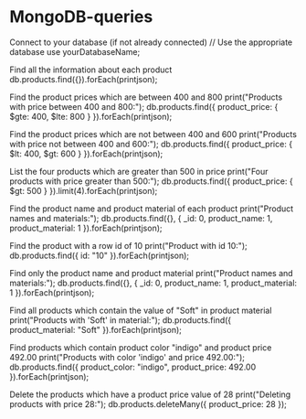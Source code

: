 # MongoDB-queries

 Connect to your database (if not already connected)
// Use the appropriate database
use yourDatabaseName;



Find all the information about each product
db.products.find({}).forEach(printjson);



 Find the product prices which are between 400 and 800
print("Products with price between 400 and 800:");
db.products.find({ product_price: { $gte: 400, $lte: 800 } }).forEach(printjson);



 Find the product prices which are not between 400 and 600
print("Products with price not between 400 and 600:");
db.products.find({ product_price: { $lt: 400, $gt: 600 } }).forEach(printjson);



 List the four products which are greater than 500 in price
print("Four products with price greater than 500:");
db.products.find({ product_price: { $gt: 500 } }).limit(4).forEach(printjson);



 Find the product name and product material of each product
print("Product names and materials:");
db.products.find({}, { _id: 0, product_name: 1, product_material: 1 }).forEach(printjson);



 Find the product with a row id of 10
print("Product with id 10:");
db.products.find({ id: "10" }).forEach(printjson);



 Find only the product name and product material
print("Product names and materials:");
db.products.find({}, { _id: 0, product_name: 1, product_material: 1 }).forEach(printjson);



 Find all products which contain the value of "Soft" in product material
print("Products with 'Soft' in material:");
db.products.find({ product_material: "Soft" }).forEach(printjson);



 Find products which contain product color "indigo" and product price 492.00
print("Products with color 'indigo' and price 492.00:");
db.products.find({ product_color: "indigo", product_price: 492.00 }).forEach(printjson);



 Delete the products which have a product price value of 28
print("Deleting products with price 28:");
db.products.deleteMany({ product_price: 28 });
